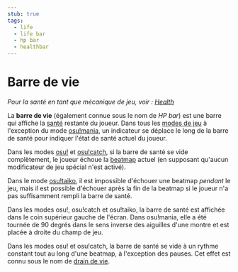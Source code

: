 ```yaml
---
stub: true
tags:
  - life
  - life bar
  - hp bar
  - healthbar
---
```


# Barre de vie

*Pour la santé en tant que mécanique de jeu, voir : [Health](/wiki/Beatmapping/Health)*

La **barre de vie** (également connue sous le nom de *HP bar*) est une barre qui affiche la [santé](/wiki/Beatmapping/Health) restante du joueur. Dans tous les [modes de jeu](/wiki/Game_mode) à l'exception du mode [osu!mania](/wiki/Game_mode/osu!mania), un indicateur se déplace le long de la barre de santé pour indiquer l'état de santé actuel du joueur.

Dans les modes [osu!](/wiki/Game_mode/osu!) et [osu!catch](/wiki/Game_mode/osu!catch), si la barre de santé se vide complètement, le joueur échoue la [beatmap](/wiki/Beatmap) actuel (en supposant qu'aucun modificateur de jeu spécial n'est activé).

Dans le mode [osu!taiko](/wiki/Game_mode/osu!taiko), il est impossible d'échouer une beatmap *pendant* le jeu, mais il est possible d'échouer après la fin de la beatmap si le joueur n'a pas suffisamment rempli la barre de santé.

Dans les modes osu!, osu!catch et osu!taiko, la barre de santé est affichée dans le coin supérieur gauche de l'écran. Dans osu!mania, elle a été tournée de 90 degrés dans le sens inverse des aiguilles d'une montre et est placée à droite du champ de jeu.

Dans les modes osu! et osu!catch, la barre de santé se vide à un rythme constant tout au long d'une beatmap, à l'exception des pauses. Cet effet est connu sous le nom de [drain de vie](/wiki/Beatmapping/Health_drain).

<!-- TODO: Add links and stuff -->

